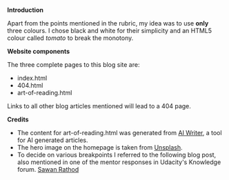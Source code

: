 **Introduction**

Apart from the points mentioned in the rubric, my idea was to use **only** three colours. I chose black and white for their simplicity and an HTML5 colour called *tomato* to break the monotony.

**Website components**

The three complete pages to this blog site are:
- index.html
- 404.html
- art-of-reading.html

Links to all other blog articles mentioned will lead to a 404 page.

**Credits**

- The content for art-of-reading.html was generated from [AI Writer](http://ai-writer.com/), a tool for AI generated articles.
- The hero image on the homepage is taken from [Unsplash](https://unsplash.com/).
- To decide on various breakpoints I referred to the following blog post, also mentioned in one of the mentor responses in Udacity's Knowledge forum. [Sawan Rathod](https://medium.com/@sawanrathod/css3-media-query-cheat-sheet-1fab77ea3cb8)
